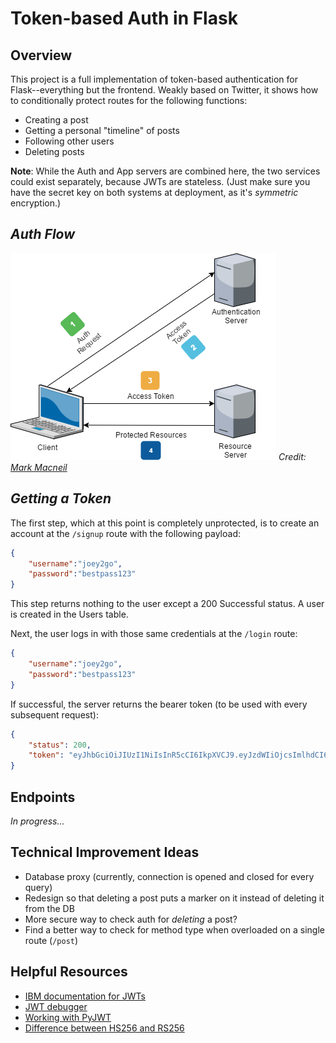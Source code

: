 # Token-based Auth in Flask

## Overview
This project is a full implementation of token-based authentication for Flask--everything but the frontend. Weakly based on Twitter, it shows how to conditionally protect routes for the following functions:
- Creating a post
- Getting a personal "timeline" of posts
- Following other users
- Deleting posts

**Note**: While the Auth and App servers are combined here, the two services could exist separately, because JWTs are stateless. (Just make sure you have the secret key on both systems at deployment, as it's *symmetric* encryption.)

## *Auth Flow*
![](images/jwt_flow.png)
*Credit: [Mark Macneil](https://fullstackmark.com/post/19/jwt-authentication-flow-with-refresh-tokens-in-aspnet-core-web-api)*

## *Getting a Token*
The first step, which at this point is completely unprotected, is to create an account at the `/signup` route with the following payload:
```json
{
    "username":"joey2go",
    "password":"bestpass123"
}
```

This step returns nothing to the user except a 200 Successful status. A user is created in the Users table.

Next, the user logs in with those same credentials at the `/login` route:
```json
{
    "username":"joey2go",
    "password":"bestpass123"
}
```

If successful, the server returns the bearer token (to be used with every subsequent request):
```json
{
    "status": 200,
    "token": "eyJhbGciOiJIUzI1NiIsInR5cCI6IkpXVCJ9.eyJzdWIiOjcsImlhdCI6MTY3Mjk2OTAyNywiZXhwIjoxNjcyOTcyNjI3fQ.OFLKAgJzUQ4_p_HT455TaKLmPXRNU-31R_n2GXjLdNs"
}
```

## Endpoints

*In progress...*

## Technical Improvement Ideas
- Database proxy (currently, connection is opened and closed for every query)
- Redesign so that deleting a post puts a marker on it instead of deleting it from the DB
- More secure way to check auth for *deleting* a post?
- Find a better way to check for method type when overloaded on a single route (`/post`)

## Helpful Resources
- [IBM documentation for JWTs](https://www.ibm.com/docs/en/cics-ts/6.1?topic=cics-json-web-token-jwt)
- [JWT debugger](https://jwt.io)
- [Working with PyJWT](https://pyjwt.readthedocs.io/en/stable/usage.html#encoding-decoding-tokens-with-hs256)
- [Difference between HS256 and RS256](https://auth0.com/blog/rs256-vs-hs256-whats-the-difference/)